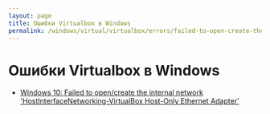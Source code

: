 ```yaml
---
layout: page
title: Ошибки Virtualbox в Windows
permalink: /windows/virtual/virtualbox/errors/failed-to-open-create-the-internal-network/
---
```


# Ошибки Virtualbox в Windows

<ul>
    <li><a href="/windows/virtual/virtualbox/errors/failed-to-open-create-the-internal-network/">Windows 10: Failed to open/create the internal network 'HostInterfaceNetworking-VirtualBox Host-Only Ethernet Adapter'</a></li>
</ul>
